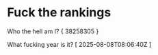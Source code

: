 # Fuck the rankings

Who the hell am I?
{ 38258305 }

What fucking year is it?
[ 2025-08-08T08:06:40Z ]
